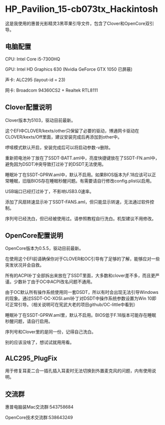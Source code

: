 # HP_Pavilion_15-cb073tx_Hackintosh

这是我使用的惠普光影精灵3黑苹果引导文件，包含了Clover和OpenCore双引导。

## 电脑配置

CPU: Intel Core i5-7300HQ

GPU: Intel HD Graphics 630 (Nvidia GeForce GTX 1050 已屏蔽)

声卡: ALC295 (layout-id = 23)

网卡: Broadcom 94360CS2 + Realtek RTL8111

## Clover配置说明

Clover版本为5103，驱动目前最新。

这个EFI中CLOVER/kexts/other只保留了必要的驱动，博通网卡驱动在CLOVER/kexts/Off里面，建议安装完成后再添加到other中。

啰嗦模式默认开启，安装完成后可以将启动参数-v删除。

重新把电池补丁放在了SSDT-BATT.aml中，亮度快捷键放在了SSDT-FN.aml中，避免因为DSDT冲突导致打过补丁的DSDT无法使用。

睡眠补丁在SSDT-GPRW.aml中，默认不启用。如果BIOS版本为F.18应该可以正常睡眠，旧版BIOS存在睡眠秒醒问题。有需要请自行修改config.plist以启用。

USB端口已经打过补丁，不影响USB3.0速率。

添加了风扇转速显示补丁SSDT-FANS.aml，但只能显示转速，无法通过软件控制。

序列号已经洗白，但已经被使用过。请参照教程自行洗白。机型建议不用修改。

## OpenCore配置说明

OpenCore版本为0.5.5，驱动目前最新。

在使用这个EFI前请确保你对于CLOVER和OC引导有了足够的了解，能够应对一些突发状况并会自救。

所有的ACPI补丁全部拆出来放在了SSDT里面，大多数和clover差不多，而且更严谨。少数补丁由于OC中ACPI改名问题不通用。

由于OC默认所有操作系统使用同一套DSDT，所以有时会出现无法引导Windows的现象。通过SSDT-OC-XOSI.aml补丁对DSDT中操作系统参数设置为Win 10即可正常引导。（相关说明可在宪武大老的项目github/OC-little中看到）

睡眠补丁在SSDT-GPRW.aml里，默认不启用。BIOS低于F.18版本可能存在睡眠秒醒问题，请自行启用。

序列号和Clover里的是同一份，记得自己洗白。

别的应该没啥了，想试试就用用看。

## ALC295_PlugFix

用于修复耳麦二合一插孔插入耳麦时无法切换到外置麦克风的问题，内有使用说明。

## 交流群

惠普电脑装Mac交流群:543758684

OpenCore技术交流群:538643249
